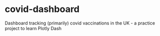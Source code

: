# covid-dashboard
Dashboard tracking (primarily) covid vaccinations in the UK - a practice project to learn Plotly Dash
